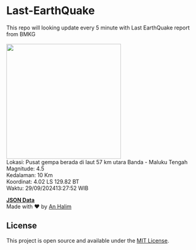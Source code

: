# Last-EarthQuake
This repo will looking update every 5 minute with Last EarthQuake report from BMKG
<br>
<br>
<img src="https://static.bmkg.go.id/20240929132752.mmi.jpg" width="300"/>
<br>
Lokasi: Pusat gempa berada di laut 57 km utara Banda - Maluku Tengah <br>
Magnitude: 4.5 <br>
Kedalaman: 10 Km <br>
Koordinat: 4.02 LS 129.82 BT <br>
Waktu: 29/09/202413:27:52 WIB <br>

<a href="./data/data.json">**JSON Data**</a>
<br>
Made with ❤️ by <a href="https://github.com/an-halim">An Halim</a>
## License

This project is open source and available under the [MIT License](LICENSE).
